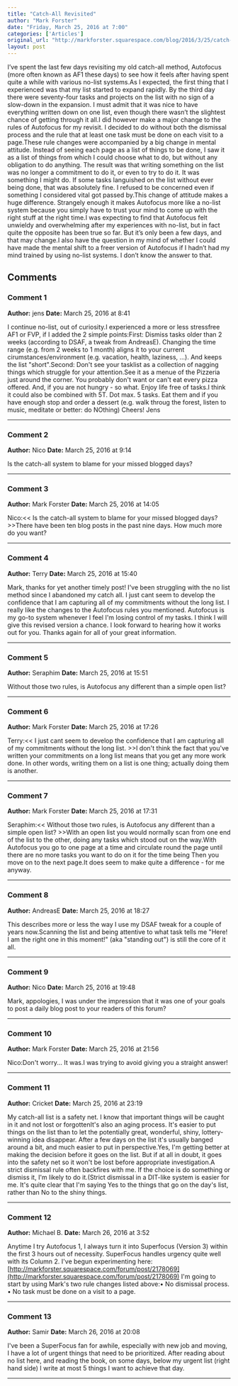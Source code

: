 ```yaml
---
title: "Catch-All Revisited"
author: "Mark Forster"
date: "Friday, March 25, 2016 at 7:00"
categories: ['Articles']
original_url: "http://markforster.squarespace.com/blog/2016/3/25/catch-all-revisited.html"
layout: post
---
```


I’ve spent the last few days revisiting my old catch-all method, Autofocus (more often known as AF1 these days) to see how it feels after having spent quite a while with various no-list systems.As I expected, the first thing that I experienced was that my list started to expand rapidly. By the third day there were seventy-four tasks and projects on the list with no sign of a slow-down in the expansion. I must admit that it was nice to have everything written down on one list, even though there wasn’t the slightest chance of getting through it all.I did however make a major change to the rules of Autofocus for my revisit. I decided to do without both the dismissal process and the rule that at least one task must be done on each visit to a page.These rule changes were accompanied by a big change in mental attitude. Instead of seeing each page as a list of things to be done, I saw it as a list of things from which I could choose what to do, but without any obligation to do anything. The result was that writing something on the list was no longer a commitment to do it, or even to try to do it. It was something I might do. If some tasks languished on the list without ever being done, that was absolutely fine. I refused to be concerned even if something I considered vital got passed by.This change of attitude makes a huge difference. Strangely enough it makes Autofocus more like a no-list system because you simply have to trust your mind to come up with the right stuff at the right time.I was expecting to find that Autofocus felt unwieldy and overwhelming after my experiences with no-list, but in fact quite the opposite has been true so far. But it’s only been a few days, and that may change.I also have the question in my mind of whether I could have made the mental shift to a freer version of Autofocus if I hadn’t had my mind trained by using no-list systems. I don’t know the answer to that.

## Comments

### Comment 1
**Author:** jens
**Date:** March 25, 2016 at 8:41

I continue no-list, out of curiosity.I experienced a more or less stressfree AF1 or FVP, if I added the 2 simple points:First: Dismiss tasks older than 2 weeks (according to DSAF, a tweak from AndreasE). Changing the time range (e.g. from 2 weeks to 1 month) aligns it to your current cirumstances/environment (e.g. vacation, health, laziness, ...). And keeps the list "short".Second: Don't see your tasklist as a collection of nagging things which struggle for your attention.See it as a menue of the Pizzeria just around the corner. You probably don't want or can't eat every pizza offered. And, if you are not hungry - so what. Enjoy life free of tasks.I think it could also be combined with 5T. Dot max. 5 tasks. Eat them and if you have enough stop and order a dessert (e.g. walk throug the forest, listen to music, meditate or better: do NOthing)
Cheers!
Jens

---

### Comment 2
**Author:** Nico
**Date:** March 25, 2016 at 9:14

Is the catch-all system to blame for your missed blogged days?

---

### Comment 3
**Author:** Mark Forster
**Date:** March 25, 2016 at 14:05

Nico:<< Is the catch-all system to blame for your missed blogged days? >>There have been ten blog posts in the past nine days. How much more do you want?

---

### Comment 4
**Author:** Terry
**Date:** March 25, 2016 at 15:40

Mark, thanks for yet another timely post! I've been struggling with the no list method since I abandoned my catch all. I just cant seem to develop the confidence that I am capturing all of my commitments without the long list. I really like the changes to the Autofocus rules you mentioned. Autofocus is my go-to system whenever I feel I'm losing control of my tasks. I think I will give this revised version a chance. I look forward to hearing how it works out for you. Thanks again for all of your great information.

---

### Comment 5
**Author:** Seraphim
**Date:** March 25, 2016 at 15:51

Without those two rules, is Autofocus any different than a simple open list?

---

### Comment 6
**Author:** Mark Forster
**Date:** March 25, 2016 at 17:26

Terry:<< I just cant seem to develop the confidence that I am capturing all of my commitments without the long list. >>I don't think the fact that you've written your commitments on a long list means that you get any more work done. In other words, writing them on a list is one thing; actually doing them is another.

---

### Comment 7
**Author:** Mark Forster
**Date:** March 25, 2016 at 17:31

Seraphim:<< Without those two rules, is Autofocus any different than a simple open list? >>With an open list you would normally scan from one end of the list to the other, doing any tasks which stood out on the way.With Autofocus you go to one page at a time and circulate round the page until there are no more tasks you want to do on it for the time being Then you move on to the next page.It does seem to make quite a difference - for me anyway.

---

### Comment 8
**Author:** AndreasE
**Date:** March 25, 2016 at 18:27

This describes more or less the way I use my DSAF tweak for a couple of years now.Scanning the list and being attentive to what task tells me "Here! I am the right one in this moment!" (aka "standing out") is still the core of it all.

---

### Comment 9
**Author:** Nico
**Date:** March 25, 2016 at 19:48

Mark, appologies, I was under the impression that it was one of your goals to post a daily blog post to your readers of this forum?

---

### Comment 10
**Author:** Mark Forster
**Date:** March 25, 2016 at 21:56

Nico:Don't worry... It was.I was trying to avoid giving you a straight answer!

---

### Comment 11
**Author:** Cricket
**Date:** March 25, 2016 at 23:19

My catch-all list is a safety net. I know that important things will be caught in it and not lost or forgottenIt's also an aging process. It's easier to put things on the list than to let the potentially great, wonderful, shiny, lottery-winning idea disappear. After a few days on the list it's usually banged around a bit, and much easier to put in perspective.Yes, I'm getting better at making the decision before it goes on the list. But if at all in doubt, it goes into the safety net so it won't be lost before appropriate investigation.A strict dismissal rule often backfires with me. If the choice is do something or dismiss it, I'm likely to do it.(Strict dismissal in a DIT-like system is easier for me. It's quite clear that I'm saying Yes to the things that go on the day's list, rather than No to the shiny things.

---

### Comment 12
**Author:** Michael B.
**Date:** March 26, 2016 at 3:52

Anytime I try Autofocus 1, I always turn it into Superfocus (Version 3) within the first 3 hours out of necessity. SuperFocus handles urgency quite well with its Column 2. I've begun experimenting here: [http://markforster.squarespace.com/forum/post/2178069](http://markforster.squarespace.com/forum/post/2178069) I'm going to start by using Mark's two rule changes listed above:• No dismissal process.
• No task must be done on a visit to a page.

---

### Comment 13
**Author:** Samir
**Date:** March 26, 2016 at 20:08

I've been a SuperFocus fan for awhile, especially with new job and moving, I have a lot of urgent things that need to be prioritized. After reading about no list here, and reading the book, on some days, below my urgent list (right hand side) I write at most 5 things I want to achieve that day.

---

